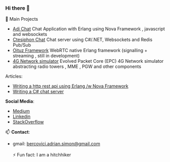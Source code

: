 ### Hi there 👋

🔭 Main Projects
  - [Adi Chat](https://github.com/sanzor/AdiChat) Chat Application with Erlang using Nova Framework , javascript and websockets
  - [Ctesiphon Chat](https://github.com/sanzor/Ctesiphon) Chat server using C#/.NET, Websockets and Redis Pub/Sub
  - [Oituz Framework](https://github.com/Oituz/Signalling) WebRTC native Erlang framework (signalling + streaming , still in development)
  - [4G Network simulator](https://github.com/sanzor/4G-Network-Evolved-Packet-Core) Evolved Packet Core (EPC) 4G Network simulator abstracting radio towers , MME , PGW and other components

Articles:
- [Writing a http rest api using Erlang /w Nova Framework](https://bercovici-adrian-simon.medium.com/building-an-erlang-web-api-using-nova-framework-and-redis-141edf170ef7) 
- [Writing a C# chat server](https://bercovici-adrian-simon.medium.com/ctesiphon-chat-application-using-net-redis-pub-sub-and-websockets-bd12b8032f8b)


**Social Media**:
- [Medium](https://bercovici-adrian-simon.medium.com/)
- [Linkedin](https://www.linkedin.com/in/adrian-bercovici-8799b218/)
- [StackOverflow]( https://stackoverflow.com/users/1913744/bercovici-adrian)

  
📫 **Contact**: 
- gmail: bercovici.adrian.simon@gmail.com\
  <br>
 ⚡ Fun fact: I am a hitchhiker 

